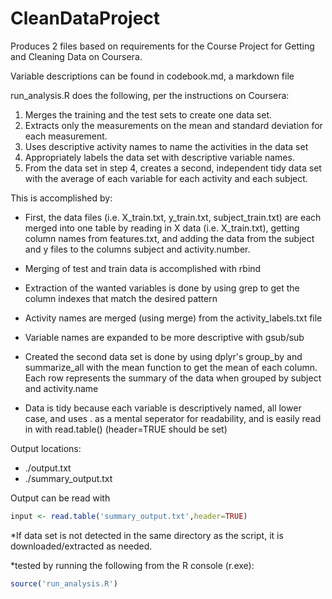 # CleanDataProject

Produces 2 files based on requirements for the Course Project for Getting and Cleaning Data on Coursera.

Variable descriptions can be found in codebook.md, a markdown file

run_analysis.R does the following, per the instructions on Coursera:

1. Merges the training and the test sets to create one data set.
2. Extracts only the measurements on the mean and standard deviation for each measurement.
3. Uses descriptive activity names to name the activities in the data set
4. Appropriately labels the data set with descriptive variable names.
5. From the data set in step 4, creates a second, independent tidy data set with the average of each variable for each activity and each subject.


This is accomplished by:


- First, the data files (i.e. X_train.txt, y_train.txt, subject_train.txt) are each merged into one table by reading in X data (i.e. X_train.txt), getting column names from features.txt, and adding the data from the subject and y files to the columns subject and activity.number.

- Merging of test and train data is accomplished with rbind

- Extraction of the wanted variables is done by using grep to get the column indexes that match the desired pattern

- Activity names are merged (using merge) from the activity_labels.txt file

- Variable names are expanded to be more descriptive with gsub/sub

- Created the second data set is done by using dplyr's group_by and summarize_all with the mean function to get the mean of each column.  Each row represents the summary of the data when grouped by subject and activity.name

- Data is tidy because each variable is descriptively named, all lower case, and uses . as a mental seperator for readability, and is easily read in with read.table() (header=TRUE should be set)

Output locations: 
- ./output.txt 
- ./summary_output.txt 

Output can be read with 
``` R
input <- read.table('summary_output.txt',header=TRUE)
```
*If data set is not detected in the same directory as the script, it is downloaded/extracted as needed.


*tested by running the following from the R console (r.exe):
``` R
source('run_analysis.R')
```